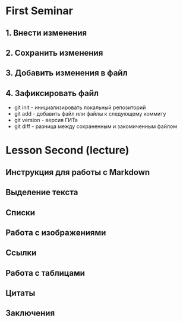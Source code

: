 # First Seminar
## 1. Внести изменения
## 2. Сохранить изменения 
## 3. Добавить изменения в файл
## 4. Зафиксировать файл
* git init - инициализировать локальный репозиторий 
* git add - добавить файл или файлы к следующему коммиту
* git version - версия ГИТа 
* git diff - разница между сохраненным и закомиченным файлом

# Lesson Second (lecture)

## Инструкция для работы с Markdown

## Выделение текста 

## Списки

## Работа с изображениями

## Ссылки

## Работа с таблицами

## Цитаты

## Заключения